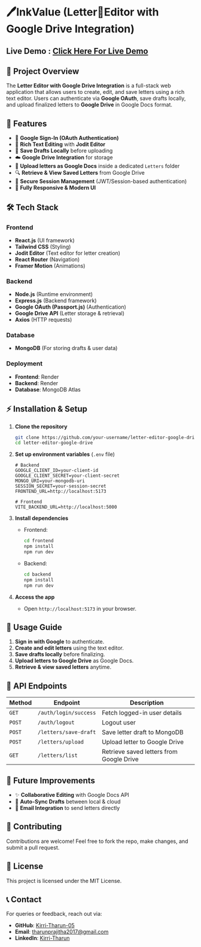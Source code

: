 # 🖊️InkValue (Letter📄Editor with Google Drive Integration)
## Live Demo : [Click Here For Live Demo](https://ink-value.onrender.com/home)
## 📌 Project Overview
The **Letter Editor with Google Drive Integration** is a full-stack web application that allows users to create, edit, and save letters using a rich text editor. Users can authenticate via **Google OAuth**, save drafts locally, and upload finalized letters to **Google Drive** in Google Docs format.

## 🚀 Features
- 🔑 **Google Sign-In (OAuth Authentication)**
- 📝 **Rich Text Editing** with **Jodit Editor**
- 💾 **Save Drafts Locally** before uploading
- ☁️ **Google Drive Integration** for storage
- 📄 **Upload letters as Google Docs** inside a dedicated `Letters` folder
- 🔍 **Retrieve & View Saved Letters** from Google Drive
- 🔐 **Secure Session Management** (JWT/Session-based authentication)
- 🚀 **Fully Responsive & Modern UI**

## 🛠 Tech Stack
### **Frontend**
- **React.js** (UI framework)
- **Tailwind CSS** (Styling)
- **Jodit Editor** (Text editor for letter creation)
- **React Router** (Navigation)
- **Framer Motion** (Animations)

### **Backend**
- **Node.js** (Runtime environment)
- **Express.js** (Backend framework)
- **Google OAuth (Passport.js)** (Authentication)
- **Google Drive API** (Letter storage & retrieval)
- **Axios** (HTTP requests)

### **Database**
- **MongoDB** (For storing drafts & user data)

### **Deployment**
- **Frontend**: Render 
- **Backend**: Render 
- **Database**: MongoDB Atlas

## ⚡ Installation & Setup
1. **Clone the repository**
   ```sh
   git clone https://github.com/your-username/letter-editor-google-drive.git
   cd letter-editor-google-drive
   ```

2. **Set up environment variables** (`.env` file)
   ```env
   # Backend
   GOOGLE_CLIENT_ID=your-client-id
   GOOGLE_CLIENT_SECRET=your-client-secret
   MONGO_URI=your-mongodb-uri
   SESSION_SECRET=your-session-secret
   FRONTEND_URL=http://localhost:5173

   # Frontend
   VITE_BACKEND_URL=http://localhost:5000
   ```

3. **Install dependencies**
   - Frontend:
     ```sh
     cd frontend
     npm install
     npm run dev
     ```
   - Backend:
     ```sh
     cd backend
     npm install
     npm run dev
     ```

4. **Access the app**
   - Open `http://localhost:5173` in your browser.

## 📌 Usage Guide
1. **Sign in with Google** to authenticate.
2. **Create and edit letters** using the text editor.
3. **Save drafts locally** before finalizing.
4. **Upload letters to Google Drive** as Google Docs.
5. **Retrieve & view saved letters** anytime.

## 📜 API Endpoints
| Method | Endpoint | Description |
|--------|----------|-------------|
| `GET`  | `/auth/login/success` | Fetch logged-in user details |
| `POST` | `/auth/logout` | Logout user |
| `POST` | `/letters/save-draft` | Save letter draft to MongoDB |
| `POST` | `/letters/upload` | Upload letter to Google Drive |
| `GET`  | `/letters/list` | Retrieve saved letters from Google Drive |

## 🎯 Future Improvements
- ✨ **Collaborative Editing** with Google Docs API
- 🔄 **Auto-Sync Drafts** between local & cloud
- 📧 **Email Integration** to send letters directly

## 🤝 Contributing
Contributions are welcome! Feel free to fork the repo, make changes, and submit a pull request.

## 📜 License
This project is licensed under the MIT License.

## 📞 Contact
For queries or feedback, reach out via:
- **GitHub**: [Kirri-Tharun-05](https://github.com/Kirri-Tharun-05)
- **Email**: tharunprajitha2017@gmail.com
- **LinkedIn**: [Kirri-Tharun](https://www.linkedin.com/in/kirri-tharun/)

